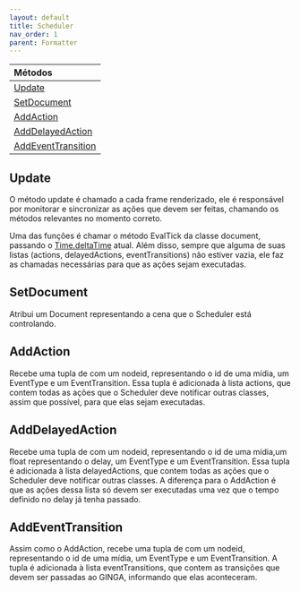```yaml
---
layout: default
title: Scheduler
nav_order: 1
parent: Formatter
---
```


| Métodos       |
|:-------------|
| [Update](#update)| 
| [SetDocument](#setdocument)| 
| [AddAction](#addaction)| 
| [AddDelayedAction](#adddelayedaction)| 
| [AddEventTransition](#addeventtransition)| 

## Update
O método update é chamado a cada frame renderizado, ele é responsável por  monitorar e sincronizar as ações que devem ser feitas, chamando os métodos relevantes no momento correto. 

Uma das funções é chamar o método EvalTick da classe document, passando o [Time.deltaTime](https://docs.unity3d.com/ScriptReference/Time-deltaTime.html) atual. Além disso, sempre que alguma de suas listas (actions, delayedActions, eventTransitions) não estiver vazia, ele faz as chamadas necessárias para que as ações sejam executadas.
## SetDocument
Atribui um Document representando a cena que o Scheduler está controlando.
## AddAction
Recebe uma tupla de com um nodeid, representando o id de uma mídia, um EventType e um EventTransition. Essa tupla é adicionada à lista actions, que contem todas as ações que o Scheduler deve notificar outras classes, assim que possível, para que elas sejam executadas. 
## AddDelayedAction
Recebe uma tupla de com um nodeid, representando o id de uma mídia,um float representando o delay, um EventType e um EventTransition. Essa tupla é adicionada à lista delayedActions, que contem todas as ações que o Scheduler deve notificar outras classes. A diferença para o AddAction é que as ações dessa lista só devem ser executadas uma vez que o tempo definido no delay já tenha passado.

## AddEventTransition
Assim como o AddAction, recebe uma tupla de com um nodeid, representando o id de uma mídia, um EventType e um EventTransition. A tupla é adicionada à lista eventTransitions, que contem as transições que devem ser passadas ao GINGA, informando que elas aconteceram.